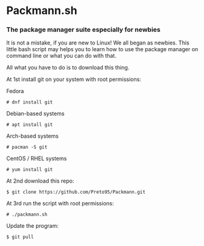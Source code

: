 <p><h1>Packmann.sh</h1></p>
<p><h3>The package manager suite especially for newbies</h3></p>
<p>It is not a mistake, if you are new to Linux! We all began as newbies. This little bash script may helps you to learn how to use the package manager on command line or what you can do with that.</p>

<p>All what you have to do is to download this thing.</p>
<p>At 1st install git on your system with root permissions:</p>

<p>Fedora</p>
<p><code># dnf install git</code></p>
<p>Debian-based systems</p>
<p><code># apt install git</code></p>
<p>Arch-based systems</p>
<p><code># pacman -S git</code></p>
<p>CentOS / RHEL systems</p>
<p><code># yum install git</code></p>


<p>At 2nd download this repo:</p>
<p><code>$ git clone https://github.com/Preto95/Packmann.git</code></p>

<p>At 3rd run the script with root permissions:</p>
<p><code># ./packmann.sh</code></p>

<p>Update the program:</p>
<p><code>$ git pull</code></p>


